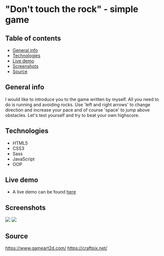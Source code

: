 # "Don't touch the rock" - simple game

## Table of contents
* [General info](#general-info)
* [Technologies](#technologies)
* [Live demo](#live-demo)
* [Screenshots](#screenshots)
* [Source](#source)

## General info
I would like to introduce you to the game written by myself. All you need to do is running and avoiding rocks. Use 'left and right arrows' to change direction and increase your pace and of course 'space' to jump above obstacles. Let's test yourself and try to beat your own highscore.

## Technologies
* HTML5
* CSS3
* Sass
* JavaScript
* OOP

## Live demo
 * A live demo can be found [here](https://mobbyschiller.github.io/)

## Screenshots
![](./public/screenshots/screenshot-mobile.jpg)
![](./public/screenshots/screenshot-desktop.jpg)



## Source
https://www.gameart2d.com/
https://craftpix.net/
